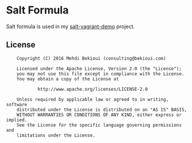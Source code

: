 # Salt Formula

Salt formula is used in my [salt-vagrant-demo](https://github.com/MehdiBekioui/salt-vagrant-demo) project.

## License

        Copyright (C) 2016 Mehdi Bekioui (consulting@bekioui.com)

        Licensed under the Apache License, Version 2.0 (the "License");
        you may not use this file except in compliance with the License.
        You may obtain a copy of the License at

                http://www.apache.org/licenses/LICENSE-2.0

        Unless required by applicable law or agreed to in writing, software
        distributed under the License is distributed on an "AS IS" BASIS,
        WITHOUT WARRANTIES OR CONDITIONS OF ANY KIND, either express or implied.
        See the License for the specific language governing permissions and
        limitations under the License.
